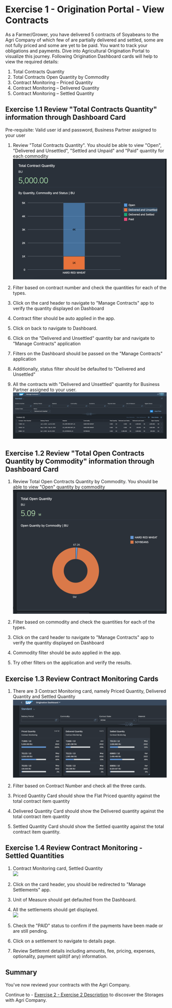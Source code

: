 # Exercise 1 - Origination Portal - View Contracts

 
As a Farmer/Grower, you have delivered 5 contracts of Soyabeans to the Agri Company of which few of are partially delivered and settled, some are not fully priced and some are yet to be paid. You want to track your obligations and payments. Dive into Agricultural Origination Portal to visualize this journey. Following Origination Dashboard cards will help to view the required details:

1. Total Contracts Quantity
2. Total Contracts Open Quantity by Commodity
3. Contract Monitoring – Priced Quantity
4. Contract Monitoring – Delivered Quantity
5. Contract Monitoring – Settled Quantity


## Exercise 1.1 Review "Total Contracts Quantity" information through Dashboard Card

Pre-requisite:
Valid user id and password, Business Partner assigned to your user

1. Review "Total Contracts Quantity". You should be able to view "Open", "Delivered and Unsettled", "Settled and Unpaid" and "Paid" quantity for each commodity
<br>![](/exercises/ex1/images/Ex_1_1_1_Image.png)

2. Filter based on contract number and check the quantities for each of the types.
3. Click on the card header to navigate to "Manage Contracts" app to verify the quantity displayed on Dashboard
4. Contract filter should be auto applied in the app. 
5. Click on back to navigate to Dashboard.
6. Click on the "Delivered and Unsettled" quantity bar and navigate to "Manage Contracts" application
5. Filters on the Dashboard should be passed on the "Manage Contracts" application
6. Additionally, status filter should be defaulted to "Delivered and Unsettled"
7. All the contracts with "Delivered and Unsettled" quantity for Business Partner assigned to your user.
<br>![](/exercises/ex1/images/Ex_1_1_2_Image.png)



## Exercise 1.2 Review "Total Open Contracts Quantity by Commodity" information through Dashboard Card

1. Review Total Open Contracts Quantity by Commodity. You should be able to view "Open" quantity by commodity
<br>![](/exercises/ex1/images/Ex_1_2_Image.png)

2. Filter based on commodity and check the quantities for each of the types.
3. Click on the card header to navigate to "Manage Contracts" app to verify the quantity displayed on Dashboard
4. Commodity filter should be auto applied in the app. 
5. Try other filters on the application and verify the results.


## Exercise 1.3 Review Contract Monitoring Cards

1. There are 3 Contract Monitoring card, namely Priced Quantity, Delivered Quantity and Settled Quantity
<br>![](/exercises/ex1/images/Ex_1_3_Image.png)

2. Filter based on Contract Number and check all the three cards.
3. Priced Quantity Card should show the Flat Priced quantity against the total contract item quantity
4. Delivered Quantity Card should show the Delivered quantity against the total contract item quantity
5. Settled Quantity Card should show the Settled quantity against the total contract item quantity.

## Exercise 1.4 Review Contract Monitoring - Settled Quantities

1. Contract Monitoring card, Settled Quantity
<br>![](/exercises/ex1/images/Ex_1_4_1_Image.png)

2. Click on the card header, you should be redirected to "Manage Settlements" app.
3. Unit of Measure should get defaulted from the Dashboard.
4. All the settlements should get displayed. 
<br>![](/exercises/ex1/images/Ex_1_4_2_Image.png)

5. Check the "PAID" status to confirm if the payments have been made or are still pending.
6. Click on a settlement to navigate to details page.
7. Review Settlemnt details including amounts, fee, pricing, expenses, optionality, payment split(if any) information.
## Summary

You've now reviewd your contracts with the Agri Company.

Continue to - [Exercise 2 - Exercise 2 Description](../ex2/README.md) to discosver the Storages with Agri Company.

